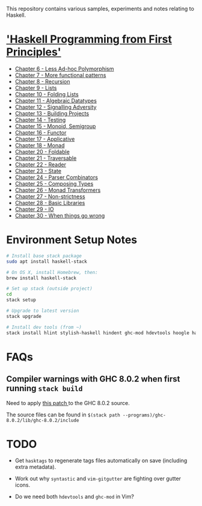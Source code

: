 This repository contains various samples, experiments and notes relating to Haskell.

# ['Haskell Programming from First Principles'](http://haskellbook.com)

- [Chapter 6 - Less Ad-hoc Polymorphism](app/programmingHaskell/chapter06/notes.md)
- [Chapter 7 - More functional patterns](app/programmingHaskell/chapter07/notes.md)
- [Chapter 8 - Recursion](app/programmingHaskell/chapter08/notes.md)
- [Chapter 9 - Lists](app/programmingHaskell/chapter09/notes.md)
- [Chapter 10 - Folding Lists](app/programmingHaskell/chapter10/notes.md)
- [Chapter 11 - Algebraic Datatypes](app/programmingHaskell/chapter11/notes.md)
- [Chapter 12 - Signalling Adversity](app/programmingHaskell/chapter12/notes.md)
- [Chapter 13 - Building Projects](app/programmingHaskell/chapter13/notes.md)
- [Chapter 14 - Testing](app/programmingHaskell/chapter14/notes.md)
- [Chapter 15 - Monoid, Semigroup](app/programmingHaskell/chapter15/notes.md)
- [Chapter 16 - Functor](app/programmingHaskell/chapter16/notes.md)
- [Chapter 17 - Applicative](app/programmingHaskell/chapter17/notes.md)
- [Chapter 18 - Monad](app/programmingHaskell/chapter18/notes.md)
- [Chapter 20 - Foldable](app/programmingHaskell/chapter20/notes.md)
- [Chapter 21 - Traversable](app/programmingHaskell/chapter21/notes.md)
- [Chapter 22 - Reader](app/programmingHaskell/chapter22/notes.md)
- [Chapter 23 - State](app/programmingHaskell/chapter23/notes.md)
- [Chapter 24 - Parser Combinators](app/programmingHaskell/chapter24/notes.md)
- [Chapter 25 - Composing Types](app/programmingHaskell/chapter25/notes.md)
- [Chapter 26 - Monad Transformers](app/programmingHaskell/chapter26/notes.md)
- [Chapter 27 - Non-strictness](app/programmingHaskell/chapter27/notes.md)
- [Chapter 28 - Basic Libraries](app/programmingHaskell/chapter28/notes.md)
- [Chapter 29 - IO](app/programmingHaskell/chapter29/notes.md)
- [Chapter 30 - When things go wrong](app/programmingHaskell/chapter30/notes.md)


# Environment Setup Notes

```bash
# Install base stack package
sudo apt install haskell-stack

# On OS X, install Homebrew, then:
brew install haskell-stack

# Set up stack (outside project)
cd
stack setup

# Upgrade to latest version
stack upgrade

# Install dev tools (from ~)
stack install hlint stylish-haskell hindent ghc-mod hdevtools hoogle hasktags
```


# FAQs

## Compiler warnings with GHC 8.0.2 when first running `stack build`

Need to apply [this patch ](https://github.com/NixOS/nixpkgs/blob/master/pkgs/development/compilers/ghc/ghc-8.0.2-no-cpp-warnings.patch) to the GHC 8.0.2 source.

The source files can be found in `$(stack path
--programs)/ghc-8.0.2/lib/ghc-8.0.2/include`



# TODO

- Get `hasktags` to regenerate tags files automatically on save (including extra
  metadata).

- Work out why `syntastic` and `vim-gitgutter` are fighting over gutter icons.

- Do we need both `hdevtools` and `ghc-mod` in Vim?
